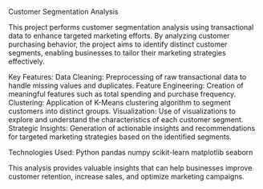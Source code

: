 Customer Segmentation Analysis

This project performs customer segmentation analysis using transactional data to enhance targeted marketing efforts. By analyzing customer purchasing behavior, the project aims to identify distinct customer segments, enabling businesses to tailor their marketing strategies effectively.

Key Features:
Data Cleaning: Preprocessing of raw transactional data to handle missing values and duplicates.
Feature Engineering: Creation of meaningful features such as total spending and purchase frequency.
Clustering: Application of K-Means clustering algorithm to segment customers into distinct groups.
Visualization: Use of visualizations to explore and understand the characteristics of each customer segment.
Strategic Insights: Generation of actionable insights and recommendations for targeted marketing strategies based on the identified segments.

Technologies Used:
Python
pandas
numpy
scikit-learn
matplotlib
seaborn

This analysis provides valuable insights that can help businesses improve customer retention, increase sales, and optimize marketing campaigns.

